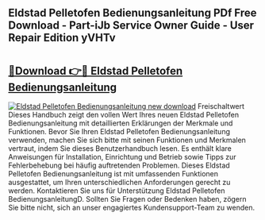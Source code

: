 ## Eldstad Pelletofen Bedienungsanleitung PDf Free Download - Part-iJb Service Owner Guide - User Repair Edition yVHTv

# <h2><a href="http://df47c0.blite.top/?on=Eldstad+Pelletofen+Bedienungsanleitung">🔗Download 👉🔴 Eldstad Pelletofen Bedienungsanleitung</a></h2>

[![Eldstad Pelletofen Bedienungsanleitung new download](https://i.imgur.com/lujVjoI.png)](http://df47c0.blite.top/?on=Eldstad+Pelletofen+Bedienungsanleitung)
Freischaltwert Dieses Handbuch zeigt den vollen Wert Ihres neuen Eldstad Pelletofen Bedienungsanleitung mit detaillierten Erklärungen der Merkmale und Funktionen. Bevor Sie Ihren Eldstad Pelletofen Bedienungsanleitung verwenden, machen Sie sich bitte mit seinen Funktionen und Merkmalen vertraut, indem Sie dieses Benutzerhandbuch lesen. Es enthält klare Anweisungen für Installation, Einrichtung und Betrieb sowie Tipps zur Fehlerbehebung bei häufig auftretenden Problemen. Dieses Eldstad Pelletofen Bedienungsanleitung ist mit umfassenden Funktionen ausgestattet, um Ihren unterschiedlichen Anforderungen gerecht zu werden. Kontaktieren Sie uns für Unterstützung Eldstad Pelletofen BedienungsanleitungD. Sollten Sie Fragen oder Bedenken haben, zögern Sie bitte nicht, sich an unser engagiertes Kundensupport-Team zu wenden.
